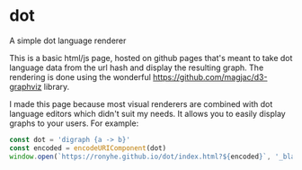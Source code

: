 # dot
A simple dot language renderer

This is a basic html/js page, hosted on github pages that's meant to take dot language data from the url hash and display the resulting graph.
The rendering is done using the wonderful https://github.com/magjac/d3-graphviz library.

I made this page because most visual renderers are combined with dot language editors which didn't suit my needs.
It allows you to easily display graphs to your users. For example:
```javascript
const dot = 'digraph {a -> b}'
const encoded = encodeURIComponent(dot)
window.open(`https://ronyhe.github.io/dot/index.html?${encoded}`, '_blank')
```
